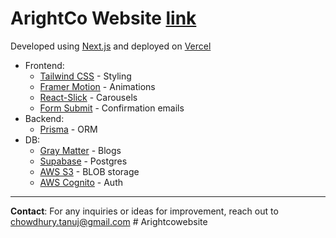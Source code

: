 # ArightCo Website [link](https://arightco.com)

Developed using [Next.js](https://nextjs.org/) and deployed on [Vercel](https://vercel.com/)

- Frontend:
  - [Tailwind CSS](https://tailwindcss.com/) - Styling
  - [Framer Motion](https://www.framer.com/motion/) - Animations
  - [React-Slick](https://react-slick.neostack.com/) - Carousels
  - [Form Submit](https://formsubmit.co/) - Confirmation emails
- Backend:
  - [Prisma](https://www.prisma.io/) - ORM
- DB:
  - [Gray Matter](https://www.npmjs.com/package/gray-matter) - Blogs
  - [Supabase](https://supabase.com/) - Postgres
  - [AWS S3](https://aws.amazon.com/pm/serv-s3/) - BLOB storage
  - [AWS Cognito](https://aws.amazon.com/cognito/) - Auth

---

**Contact**: For any inquiries or ideas for improvement, reach out to [chowdhury.tanuj@gmail.com](mailto:chowdhury.tanuj@gmail.com)
#   A r i g h t c o w e b s i t e  
 
